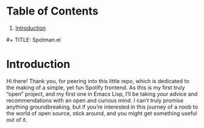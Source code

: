
# Table of Contents

1.  [Introduction](#orga3eecbd)

\#+ TITLE: Spotman.el


<a id="orga3eecbd"></a>

# Introduction

Hi there! Thank you, for peering into this little repo, which is dedicated to the making of a simple, yet fun Spotify frontend.
As this is my first truly &ldquo;open&rdquo; project, and my first one in Emacs Lisp, I&rsquo;ll be taking your advice and recommendations with an open
and curious mind. I can&rsquo;t truly promise anything groundbreaking, but if you&rsquo;re interested in this journey of a noob to the world of
open source, stick around, and you might get something useful out of it.

